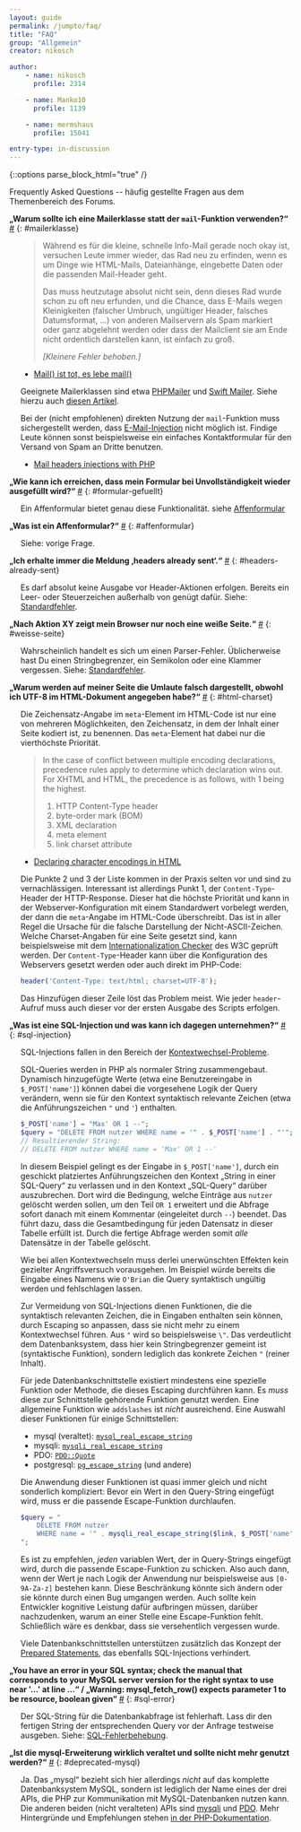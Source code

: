 ```yaml
---
layout: guide
permalink: /jumpto/faq/
title: "FAQ"
group: "Allgemein"
creator: nikosch

author:
    - name: nikosch
      profile: 2314

    - name: Manko10
      profile: 1139

    - name: mermshaus
      profile: 15041

entry-type: in-discussion
---
```


{::options parse_block_html="true" /}

Frequently Asked Questions -- häufig gestellte Fragen aus dem Themenbereich des
Forums.



**„Warum sollte ich eine Mailerklasse statt der `mail`-Funktion verwenden?“**
<a href="#mailerklasse">#</a>
{: #mailerklasse}

<div style="margin-left: 20px;">

> Während es für die kleine, schnelle Info-Mail gerade noch okay ist, versuchen
> Leute immer wieder, das Rad neu zu erfinden, wenn es um Dinge wie HTML-Mails,
> Dateianhänge, eingebette Daten oder die passenden Mail-Header geht.
>
> Das muss heutzutage absolut nicht sein, denn dieses Rad wurde schon zu oft
> neu erfunden, und die Chance, dass E-Mails wegen Kleinigkeiten (falscher Umbruch,
> ungültiger Header, falsches Datumsformat, …) von anderen Mailservern als Spam
> markiert oder ganz abgelehnt werden oder dass der Mailclient sie am Ende nicht
> ordentlich darstellen kann, ist einfach zu groß.
>
> *\[Kleinere Fehler behoben.\]*

- [Mail() ist tot, es lebe mail()](http://www.robo47.net/text/38-Mail-ist-tot-es-lebe-mail)

Geeignete Mailerklassen sind etwa [PHPMailer](http://phpmailer.worxware.com/)
und [Swift Mailer](http://swiftmailer.org/). Siehe hierzu auch [diesen
Artikel](http://php-de.github.io/email/mail-class.html).

Bei der (nicht empfohlenen) direkten Nutzung der `mail`-Funktion muss
sichergestellt werden, dass
[E-Mail-Injection](http://de.wikipedia.org/wiki/E-Mail-Injection) nicht möglich
ist. Findige Leute können sonst beispielsweise ein einfaches Kontaktformular
für den Versand von Spam an Dritte benutzen.

- [Mail headers injections with PHP](http://www.phpsecure.info/v2/article/MailHeadersInject.en.php)

</div>



**„Wie kann ich erreichen, dass mein Formular bei Unvollständigkeit wieder
ausgefüllt wird?“**
<a href="#formular-gefuellt">#</a>
{: #formular-gefuellt}

<div style="margin-left: 20px;">

Ein Affenformular bietet genau diese Funktionalität. siehe
[Affenformular](http://php-de.github.io/form/affenformular.html)

</div>



**„Was ist ein Affenformular?“**
<a href="#affenformular">#</a>
{: #affenformular}

<div style="margin-left: 20px;">

Siehe: vorige Frage.

</div>



**„Ich erhalte immer die Meldung ‚headers already sent‘.“**
<a href="#headers-already-sent">#</a>
{: #headers-already-sent}

<div style="margin-left: 20px;">

Es darf absolut keine Ausgabe vor Header-Aktionen erfolgen. Bereits ein Leer-
oder Steuerzeichen außerhalb von <?php ... ?> genügt dafür. Siehe:
[Standardfehler](http://php-de.github.io/debugging/standardfehler.html).

</div>



**„Nach Aktion XY zeigt mein Browser nur noch eine weiße Seite.“**
<a href="#weisse-seite">#</a>
{: #weisse-seite}

<div style="margin-left: 20px;">

Wahrscheinlich handelt es sich um einen Parser-Fehler. Üblicherweise hast Du
einen Stringbegrenzer, ein Semikolon oder eine Klammer vergessen. Siehe:
[Standardfehler](http://php-de.github.io/debugging/standardfehler.html).

</div>



**„Warum werden auf meiner Seite die Umlaute falsch dargestellt, obwohl ich
UTF-8 im HTML-Dokument angegeben habe?“**
<a href="#html-charset">#</a>
{: #html-charset}

<div style="margin-left: 20px;">

Die Zeichensatz-Angabe im `meta`-Element im HTML-Code ist nur eine von mehreren
Möglichkeiten, den Zeichensatz, in dem der Inhalt einer Seite kodiert ist, zu
benennen. Das `meta`-Element hat dabei nur die vierthöchste Priorität.

> In the case of conflict between multiple encoding declarations, precedence
rules apply to determine which declaration wins out. For XHTML and HTML, the
precedence is as follows, with 1 being the highest.
>
> 1. HTTP Content-Type header
> 2. byte-order mark (BOM)
> 3. XML declaration
> 4. meta element
> 5. link charset attribute

* [Declaring character encodings in HTML](http://www.w3.org/International/questions/qa-html-encoding-declarations)

Die Punkte 2 und 3 der Liste kommen in der Praxis selten vor und sind zu
vernachlässigen. Interessant ist allerdings Punkt 1, der `Content-Type`-Header
der HTTP-Response. Dieser hat die höchste Priorität und kann in der
Webserver-Konfiguration mit einem Standardwert vorbelegt werden, der dann die
`meta`-Angabe im HTML-Code überschreibt. Das ist in aller Regel die Ursache für
die falsche Darstellung der Nicht-ASCII-Zeichen. Welche Charset-Angaben für
eine Seite gesetzt sind, kann beispielsweise mit dem [Internationalization
Checker](http://validator.w3.org/i18n-checker/) des W3C geprüft werden. Der
`Content-Type`-Header kann über die Konfiguration des Webservers gesetzt werden
oder auch direkt im PHP-Code:

~~~ php
header('Content-Type: text/html; charset=UTF-8');
~~~

Das Hinzufügen dieser Zeile löst das Problem meist. Wie jeder `header`-Aufruf
muss auch dieser vor der ersten Ausgabe des Scripts erfolgen.

</div>



**„Was ist eine SQL-Injection und was kann ich dagegen unternehmen?“**
<a href="#sql-injection">#</a>
{: #sql-injection}

<div style="margin-left: 20px;">

SQL-Injections fallen in den Bereich der
[Kontextwechsel-Probleme](http://php-de.github.io/general/kontextwechsel.html).

SQL-Queries werden in PHP als normaler String zusammengebaut. Dynamisch
hinzugefügte Werte (etwa eine Benutzereingabe in `$_POST['name']`) können dabei
die vorgesehene Logik der Query verändern, wenn sie für den Kontext syntaktisch
relevante Zeichen (etwa die Anführungszeichen `"` und `'`) enthalten.

~~~ php
$_POST['name'] = "Max' OR 1 --";
$query = "DELETE FROM nutzer WHERE name = '" . $_POST['name'] . "'";
// Resultierender String:
// DELETE FROM nutzer WHERE name = 'Max' OR 1 --'
~~~

In diesem Beispiel gelingt es der Eingabe in `$_POST['name']`, durch ein
geschickt platziertes Anführungszeichen den Kontext „String in einer SQL-Query“
zu verlassen und in den Kontext „SQL-Query“ darüber auszubrechen. Dort wird die
Bedingung, welche Einträge aus `nutzer` gelöscht werden sollen, um den Teil `OR
1` erweitert und die Abfrage sofort danach mit einem Kommentar (eingeleitet
durch `--`) beendet. Das führt dazu, dass die Gesamtbedingung für jeden
Datensatz in dieser Tabelle erfüllt ist. Durch die fertige Abfrage werden somit
*alle* Datensätze in der Tabelle gelöscht.

Wie bei allen Kontextwechseln muss derlei unerwünschten Effekten kein gezielter
Angriffsversuch vorausgehen. Im Beispiel würde bereits die Eingabe eines Namens
wie `O'Brian` die Query syntaktisch ungültig werden und fehlschlagen lassen.

Zur Vermeidung von SQL-Injections dienen Funktionen, die die syntaktisch
relevanten Zeichen, die in Eingaben enthalten sein können, durch Escaping so
anpassen, dass sie nicht mehr zu einem Kontextwechsel führen. Aus `"` wird so
beispielsweise `\"`. Das verdeutlicht dem Datenbanksystem, dass hier kein
Stringbegrenzer gemeint ist (syntaktische Funktion), sondern lediglich das
konkrete Zeichen `"` (reiner Inhalt).

Für jede Datenbankschnittstelle existiert mindestens eine spezielle Funktion
oder Methode, die dieses Escaping durchführen kann. Es *muss* diese zur
Schnittstelle gehörende Funktion genutzt werden. Eine allgemeine Funktion wie
`addslashes` ist *nicht* ausreichend. Eine Auswahl dieser Funktionen für einige
Schnittstellen:

* mysql (veraltet): [`mysql_real_escape_string`](http://us1.php.net/manual/en/function.mysql-real-escape-string.php)
* mysqli: [`mysqli_real_escape_string`](http://us1.php.net/manual/en/mysqli.real-escape-string.php)
* PDO: [`PDO::Quote`](http://www.php.net/manual/en/pdo.quote.php)
* postgresql: [`pg_escape_string`](http://www.php.net/manual/en/function.pg-escape-string.php) (und andere)

Die Anwendung dieser Funktionen ist quasi immer gleich und nicht sonderlich
kompliziert: Bevor ein Wert in den Query-String eingefügt wird, muss er die
passende Escape-Funktion durchlaufen.

~~~ php
$query = "
    DELETE FROM nutzer
    WHERE name = '" . mysqli_real_escape_string($link, $_POST['name']) . "'
";
~~~

Es ist zu empfehlen, *jeden* variablen Wert, der in Query-Strings eingefügt
wird, durch die passende Escape-Funktion zu schicken. Also auch dann, wenn der
Wert je nach Logik der Anwendung nur beispielsweise aus `[0-9A-Za-z]` bestehen
kann. Diese Beschränkung könnte sich ändern oder sie könnte durch einen Bug
umgangen werden. Auch sollte kein Entwickler kognitive Leistung dafür
aufbringen müssen, darüber nachzudenken, warum an einer Stelle eine
Escape-Funktion fehlt. Schließlich wäre es denkbar, dass sie versehentlich
vergessen wurde.

Viele Datenbankschnittstellen unterstützen zusätzlich das Konzept der [Prepared
Statements](https://de.wikipedia.org/wiki/Prepared_Statement), das ebenfalls
SQL-Injections verhindert.

</div>



**„You have an error in your SQL syntax; check the manual that corresponds to
your MySQL server version for the right syntax to use near '…' at line …“ /
„Warning: mysql_fetch_row() expects parameter 1 to be resource, boolean
given“**
<a href="#sql-error">#</a>
{: #sql-error}

<div style="margin-left: 20px;">

Der SQL-String für die Datenbankabfrage ist fehlerhaft. Lass dir den fertigen
String der entsprechenden Query vor der Anfrage testweise ausgeben. Siehe:
[SQL-Fehlerbehebung](http://php-de.github.io/debugging/sql.html).

</div>



**„Ist die mysql-Erweiterung wirklich veraltet und sollte nicht mehr genutzt
werden?“**
<a href="#deprecated-mysql">#</a>
{: #deprecated-mysql}

<div style="margin-left: 20px;">

Ja. Das „mysql“ bezieht sich hier allerdings *nicht* auf das komplette
Datenbanksystem MySQL, sondern ist lediglich der Name eines der drei APIs, die
PHP zur Kommunikation mit MySQL-Datenbanken nutzen kann. Die anderen beiden
(nicht veralteten) APIs sind [mysqli](http://php.net/mysqli) und
[PDO](http://php.net/pdo). Mehr Hintergründe und Empfehlungen stehen [in der
PHP-Dokumentation](http://php.net/manual/en/mysqlinfo.api.choosing.php).

</div>

